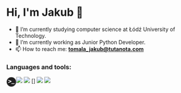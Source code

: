 # Hi, I'm Jakub 👋

- 🌱 I’m currently studying computer science at Łódź University of Technology.
- 🔭 I’m currently working as Junior Python Developer.
- 📫 How to reach me: **tomala_jakub@tutanota.com**

### Languages and tools:
<a href="https://git-scm.com/" title="Git"><img src="icons/git.png" /></a>
<a href="https://github.com/" title="GitHub"><img src="icons/github.png" /></a>
[<img align="left" alt="Terminal" width="26px" src="https://raw.githubusercontent.com/github/explore/80688e429a7d4ef2fca1e82350fe8e3517d3494d/topics/terminal/terminal.png" />]
<a href="https://www.python.org/" title="Python"><img src="icons/python.png" /></a>
<a href="https://www.docker.com/" title="Docker"><img src="icons/docker.png" /></a>
